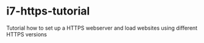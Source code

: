 # i7-https-tutorial
Tutorial how to set up a HTTPS webserver and load websites using different HTTPS versions
